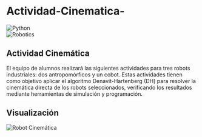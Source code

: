 # Actividad-Cinematica-  

![Python](https://img.shields.io/badge/Python-3.x-blue.svg)  
![Robotics](https://img.shields.io/badge/Robotics-DH%20Algorithm-green.svg)  

## Actividad Cinemática  

El equipo de alumnos realizará las siguientes actividades para tres robots industriales: dos antropomórficos y un cobot. Estas actividades tienen como objetivo aplicar el algoritmo Denavit-Hartenberg (DH) para resolver la cinemática directa de los robots seleccionados, verificando los resultados mediante herramientas de simulación y programación.  

## Visualización  

![Robot Cinemática](https://github.com/petercorke/robotics-toolbox-python/raw/master/docs/figs/panda1.gif)  
